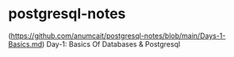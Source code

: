 # postgresql-notes

(https://github.com/anumcait/postgresql-notes/blob/main/Days-1-Basics.md) Day-1: Basics Of Databases & Postgresql
